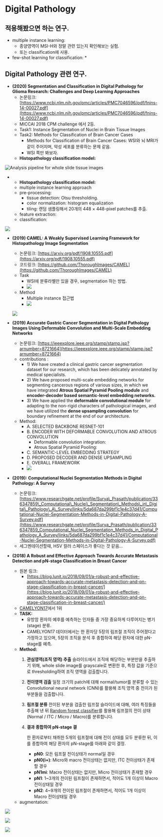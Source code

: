 # Digital Pathology

## 적용해봤으면 하는 연구.

* multiple instance learning: 
  * 종양영역이 MSI-H와 정말 관련 있는지 확인해보는 실험.
  * 또는 classification에 사용.
* few-shot learning for classification:
  * 

## Digital Pathology 관련 연구.

* **\(2020\) Segmentation and Classification in Digital Pathology for Glioma Research: Challenges and Deep Learning Approaches**
  * 논문링크: [https://www.ncbi.nlm.nih.gov/pmc/articles/PMC7046596/pdf/fnins-14-00027.pdf](https://www.ncbi.nlm.nih.gov/pmc/articles/PMC7046596/pdf/fnins-14-00027.pdf)
  * MICCAI 2018 CPM challenge 에서 2등.
  * Task1: Instance Segmentation of Nuclei in Brain Tissue Images
  * Task2: Methods for Classification of Brain Cancer Cases
    * Methods for Classification of Brain Cancer Cases: WSI와 뇌 MRI가 같이 주어지며, 악성 세포를 분류하는 문제 같음.
    * WSI 쪽만 봐보자.
  * **Histopathology classification model:**

![Analysis pipeline for whole slide tissue images](../.gitbook/assets/image%20%2874%29.png)

*  * **Histopathology classification model:**
    * multiple instance learning approach
    * pre-processing:
      * tissue detection: Otsu thresholding.
      * color normalization: histogram equalization
      * tiling: 랜덤 샘플링해서 20개의 448 × 448-pixel patches를 추출.
    * feature extraction:
    * classification: 

![](../.gitbook/assets/image%20%28173%29.png)



* **\(2019\) CAMEL: A Weakly Supervised Learning Framework for Histopathology Image Segmentation**

  *  논문링크: [https://arxiv.org/pdf/1908.10555.pdf](https://arxiv.org/pdf/1908.10555.pdf)
  * 코드링크: [https://github.com/ThoroughImages/CAMEL](https://github.com/ThoroughImages/CAMEL)
  * Task
    * WSI에 분류라벨만 있을 경우, segmentation 하는 방법.
    * ![](../.gitbook/assets/image%20%2830%29.png)
  * Method
    * Multiple instance 접근법
    * ![](../.gitbook/assets/image%20%28165%29.png)





  ![](blob:https://doaiacropolis.atlassian.net/43269653-a63c-450c-9889-61e972d2a8cf#media-blob-url=true&id=f6ec2f40-fa33-42f0-bc4a-07848e3a74a8&collection=contentId-425099485&contextId=425099485&mimeType=image%2Fpng&name=image-20200511-092507.png&size=343303&width=1203&height=705)

* **\(2019\) Accurate Gastric Cancer Segmentation in Digital Pathology Images Using Deformable Convolution and Multi-Scale Embedding Networks**
  * 논문링크:  [https://ieeexplore.ieee.org/stamp/stamp.jsp?arnumber=8721664](https://ieeexplore.ieee.org/stamp/stamp.jsp?arnumber=8721664)
  * contributions : 
    * 1\) We have created a clinical gastric cancer segmentation dataset for our research, which has been delicately annotated by medical specialists.
    *  2\) We have proposed multi-scale embedding networks for segmenting cancerous regions of various sizes, in which we have integrated **Atrous Spatial Pyramid Pooling module** and **encoder-decoder based semantic-level embedding networks.**
    *  3\) We have applied the **deformable convolutional module** for adapting to the non-rigid characters of pathological images, and we have utilized the **dense upsampling convolution** for boundary refinement at the end of our architecture.
  * Method: 
    * A. SELECTED BACKBONE RESNET-101
    * B. ENCODER WITH DEFORMABLE CONVOLUTION AND ATROUS CONVOLUTION
      * Deformable convolution integration:
      * Atrous Spatial Pyramid Pooling:
    * C. SEMANTIC-LEVEL EMBEDDING STRATEGY
    * D. PROPOSED DECODER AND DENSE UPSAMPLING
    * E. OVERALL FRAMEWORK
    * ![](../.gitbook/assets/image%20%2819%29.png)
* **\(2019\): Computational Nuclei Segmentation Methods in Digital Pathology: A Survey**
  * 논문링크: [https://www.researchgate.net/profile/Surya\_Prasath/publication/336347859\_Computational\_Nuclei\_Segmentation\_Methods\_in\_Digital\_Pathology\_A\_Survey/links/5da687da299bf1c1e4c37d41/Computational-Nuclei-Segmentation-Methods-in-Digital-Pathology-A-Survey.pdf](https://www.researchgate.net/profile/Surya_Prasath/publication/336347859_Computational_Nuclei_Segmentation_Methods_in_Digital_Pathology_A_Survey/links/5da687da299bf1c1e4c37d41/Computational-Nuclei-Segmentation-Methods-in-Digital-Pathology-A-Survey.pdf)
  * 세그멘테이션할때, HSV 컬러 스페이스가 좋다는 것 같음...
* **\(2018\) A Robust and Effective Approach Towards Accurate Metastasis Detection and pN-stage Classification in Breast Cancer** 
  * 원본 링크: 
    * [https://blog.lunit.io/2018/09/01/a-robust-and-effective-approach-towards-accurate-metastasis-detection-and-pn-stage-classification-in-breast-cancer/](https://blog.lunit.io/2018/09/01/a-robust-and-effective-approach-towards-accurate-metastasis-detection-and-pn-stage-classification-in-breast-cancer/)
  *  [CAMELYON17](https://camelyon17.grand-challenge.org/)에서 1위
  * **TASK:** 
    * 유방암 환자의 예후를 예측하는 인자들 중 가장 중요하게 다루어지는 병기\(stage\) 분류.
    * CAMELYON17 데이터에서는 한 환자당 5장의 림프절 조직이 주어졌다고 가정하고 있으며, 5장의 조직을 분석 후 종합하여 해당 환자에 대한 pN-stage를 예측.
  * **Method:** 
    1. **관심영역\(조직 영역\) 추출** 슬라이드에서 조직에 해당하는 부분만을 추출하기 위해, whole slide image를 grayscale로 변환한 후, 특정 값을 기준으로 thresholding하여 조직 영역을 검출합니다.
    2. **전이영역 검출** 일정 크기의 patch에 대해 normal/tumor를 분류할 수 있는 Convolutional neural network \(CNN\)를 활용해 조직 영역 중 전이가 된 부분들을 검출합니다.
    3. **림프절 분류** 전이된 부분을 검출한 림프절 슬라이드에 대해, 여러 특징들을 추출해 낸 뒤 [Random forest classifier](https://en.wikipedia.org/wiki/Random_forest)를 활용해 림프절의 전이 상태 \(Normal / ITC / Micro / Macro\)를 분류합니다.
    4. **결과 종합하여 pN-stage 결**

       한 환자로부터 채취한 5개의 림프절에 대해 전이 상태를 모두 분류한 뒤, 이를 종합하여 해당 환자의 pN-stage를 아래와 같이 결정.

       * **pN0**: 모든 림프절 전이상태가 normal일 경우
       * **pN0\(i+\)**: Micro와 macro 전이상태는 없지만, ITC 전이상태가 존재할 경우
       * **pN1mi**: Macro 전이상태는 없지만, Micro 전이상태가 존재할 경우
       * **pN1**: 1~3개의 전이된 림프절이 존재하면서, 적어도 1개 이상이 Macro 전이상태일 경우
       * **pN2**: 4~9개의 전이된 림프절이 존재하면서, 적어도 1개 이상이 Macro 전이상태일 경우
  * augmentation:





![](../.gitbook/assets/image%20%2818%29.png)

![](../.gitbook/assets/image%20%28117%29.png)

![](../.gitbook/assets/image%20%28151%29.png)







